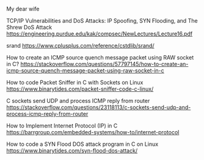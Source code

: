 My dear wife

TCP/IP Vulnerabilities and DoS Attacks: IP Spoofing, SYN Flooding, and The Shrew DoS Attack
https://engineering.purdue.edu/kak/compsec/NewLectures/Lecture16.pdf

srand
https://www.cplusplus.com/reference/cstdlib/srand/

How to create an ICMP source quench message packet using RAW socket in C?
https://stackoverflow.com/questions/57797145/how-to-create-an-icmp-source-quench-message-packet-using-raw-socket-in-c

How to code Packet Sniffer in C with Sockets on Linux
https://www.binarytides.com/packet-sniffer-code-c-linux/

C sockets send UDP and process ICMP reply from router
https://stackoverflow.com/questions/23118113/c-sockets-send-udp-and-process-icmp-reply-from-router

How to Implement Internet Protocol (IP) in C
https://barrgroup.com/embedded-systems/how-to/internet-protocol

How to code a SYN Flood DOS attack program in C on Linux
https://www.binarytides.com/syn-flood-dos-attack/

